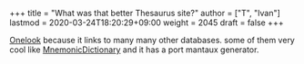 +++
title = "What was that better Thesaurus site?"
author = ["T", "Ivan"]
lastmod = 2020-03-24T18:20:29+09:00
weight = 2045
draft = false
+++

[Onelook](https://onelook.com/) because it links to many many other databases. some of them
very cool like [MnemonicDictionary](https://mnemonicdictionary.com/) and it has a port mantaux
generator.
